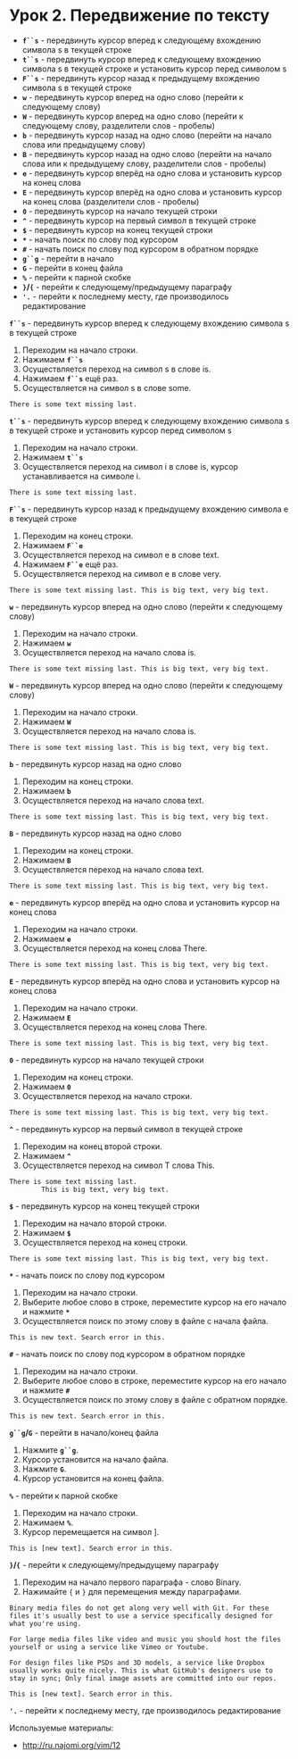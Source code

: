 Урок 2. Передвижение по тексту
=============

* **`f``s`** - передвинуть курсор вперед к следующему вхождению символа s в текущей строке
* **`t``s`** - передвинуть курсор вперед к следующему вхождению символа s в текущей строке и установить курсор перед символом s
* **`F``s`** - передвинуть курсор назад к предыдущему вхождению символа s в текущей строке
* **`w`** - передвинуть курсор вперед на одно слово (перейти к следующему слову)
* **`W`** - передвинуть курсор вперед на одно слово (перейти к следующему слову, разделители слов - пробелы)
* **`b`** - передвинуть курсор назад на одно слово (перейти на начало слова или предыдущему слову)
* **`B`** - передвинуть курсор назад на одно слово (перейти на начало слова или к предыдущему слову, разделители слов - пробелы)
* **`e`** - передвинуть курсор вперёд на одно слова и установить курсор на конец слова
* **`E`** - передвинуть курсор вперёд на одно слова и установить курсор на конец слова (разделители слов - пробелы)
* **`0`** - передвинуть курсор на начало текущей строки
* **`^`** - передвинуть курсор на первый символ в текущей строке
* **`$`** - передвинуть курсор на конец текущей строки
* **`*`** - начать поиск по слову под курсором
* **`#`** - начать поиск по слову под курсором в обратном порядке
* **`g``g`** - перейти в начало
* **`G`** - перейти в конец файла
* **`%`** - перейти к парной скобке
* **`}`/`{`** - перейти к следующему/предыдущему параграфу
* **`'.`** - перейти к последнему месту, где производилось редактирование

**`f``s`** - передвинуть курсор вперед к следующему вхождению символа s в текущей строке
  1. Переходим на начало строки.
  2. Нажимаем **`f``s`**
  3. Осуществляется переход на символ s в слове is.
  4. Нажимаем **`f``s`** ещё раз.
  5. Осуществляется на символ s в слове some.

```
There is some text missing last.
```

**`t``s`** - передвинуть курсор вперед к следующему вхождению символа s в текущей строке и установить курсор перед символом s
  1. Переходим на начало строки.
  2. Нажимаем **`t``s`**
  3. Осуществляется переход на символ i в слове is, курсор устанавливается на символе i.

```
There is some text missing last.
```

**`F``s`** - передвинуть курсор назад к предыдущему вхождению символа e в текущей строке
  1. Переходим на конец строки.
  2. Нажимаем **`F``e`**
  3. Осуществляется переход на символ e в слове text.
  4. Нажимаем **`F``e`** ещё раз.
  5. Осуществляется переход на символ e в слове very.

```
There is some text missing last. This is big text, very big text.
```

**`w`** - передвинуть курсор вперед на одно слово (перейти к следующему слову)
  1. Переходим на начало строки.
  2. Нажимаем **`w`**
  3. Осуществляется переход на начало слова is.

```
There is some text missing last. This is big text, very big text.
```

**`W`** - передвинуть курсор вперед на одно слово (перейти к следующему слову)
  1. Переходим на начало строки.
  2. Нажимаем **`W`**
  3. Осуществляется переход на начало слова is.

```
There is some text missing last. This is big text, very big text.
```

**`b`** - передвинуть курсор назад на одно слово
  1. Переходим на конец строки.
  2. Нажимаем **`b`**
  3. Осуществляется переход на начало слова text.

```
There is some text missing last. This is big text, very big text.
```

**`B`** - передвинуть курсор назад на одно слово
  1. Переходим на конец строки.
  2. Нажимаем **`B`**
  3. Осуществляется переход на начало слова text.

```
There is some text missing last. This is big text, very big text.
```

**`e`** - передвинуть курсор вперёд на одно слова и установить курсор на конец слова
  1. Переходим на начало строки.
  2. Нажимаем **`e`**
  3. Осуществляется переход на конец слова There.

```
There is some text missing last. This is big text, very big text.
```

**`E`** - передвинуть курсор вперёд на одно слова и установить курсор на конец слова
  1. Переходим на начало строки.
  2. Нажимаем **`E`**
  3. Осуществляется переход на конец слова There.

```
There is some text missing last. This is big text, very big text.
```

**`0`** - передвинуть курсор на начало текущей строки
  1. Переходим на конец строки.
  2. Нажимаем **`0`**
  3. Осуществляется переход на начало строки.

```
There is some text missing last. This is big text, very big text.
```

**`^`** - передвинуть курсор на первый символ в текущей строке
  1. Переходим на конец второй строки.
  2. Нажимаем **`^`**
  3. Осуществляется переход на символ T слова This.

```
There is some text missing last.
        This is big text, very big text.
```

**`$`** - передвинуть курсор на конец текущей строки
  1. Переходим на начало второй строки.
  2. Нажимаем **`$`**
  3. Осуществляется переход на конец строки.

```
There is some text missing last. This is big text, very big text.
```

**`*`** - начать поиск по слову под курсором
  1. Переходим на начало строки.
  2. Выберите любое слово в строке, переместите курсор на его начало и нажмите **`*`**
  3. Осуществляется поиск по этому слову в файле с начала файла.

```
This is new text. Search error in this.
```

**`#`** - начать поиск по слову под курсором в обратном порядке
  1. Переходим на начало строки.
  2. Выберите любое слово в строке, переместите курсор на его начало и нажмите **`#`**
  3. Осуществляется поиск по этому слову в файле с обратном порядке.

```
This is new text. Search error in this.
```

**`g``g`/`G`** - перейти в начало/конец файла
  1. Нажмите **`g``g`**.
  2. Курсор установится на начало файла.
  3. Нажмите **`G`**.
  4. Курсор установится на конец файла.

**`%`** - перейти к парной скобке
  1. Переходим на начало строки.
  2. Нажимаем **`%`**.
  3. Курсор перемещается на символ ].

```
This is [new text]. Search error in this.
```

**`}`/`{`** - перейти к следующему/предыдущему параграфу
  1. Переходим на начало первого параграфа - слово Binary.
  2. Нажимайте `{` и `}` для перемещения между параграфами.

```
Binary media files do not get along very well with Git. For these files it's usually best to use a service specifically designed for what you're using.

For large media files like video and music you should host the files yourself or using a service like Vimeo or Youtube.

For design files like PSDs and 3D models, a service like Dropbox usually works quite nicely. This is what GitHub's designers use to stay in sync; Only final image assets are committed into our repos.

This is [new text]. Search error in this.
```

**`'.`** - перейти к последнему месту, где производилось редактирование

Используемые материалы:
* http://ru.najomi.org/vim/12
